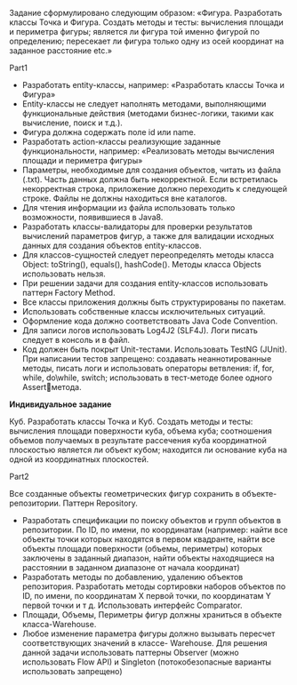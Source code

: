 Задание сформулировано следующим образом: «Фигура. Разработать классы Точка и
Фигура. Создать методы и тесты: вычисления площади и периметра фигуры; является ли фигура той именно
фигурой по определению; пересекает ли фигура только одну из осей координат на заданное расстояние etc.»

Part1

* Разработать entity-классы, например: «Разработать классы Точка и Фигура»
* Entity-классы не следует наполнять методами, выполняющими функциональные
действия (методами бизнес-логики, такими как вычисление, поиск и т.д.).
* Фигура должна содержать поле id или name.
* Разработать action-классы реализующие заданные функциональности, например:
«Реализовать методы вычисления площади и периметра фигуры»
* Параметры, необходимые для создания объектов, читать из файла (.txt). Часть данных
должна быть некорректной. Если встретилась некорректная строка, приложение
должно переходить к следующей строке. Файлы не должны находиться вне каталогов.
* Для чтения информации из файла использовать только возможности, появившиеся в
Java8.
* Разработать классы-валидаторы для проверки результатов вычислений параметров фигур,
а также для валидации исходных данных для создания объектов entity-классов.
* Для классов-сущностей следует переопределять методы класса Object: toString(),
equals(), hashCode(). Методы класса Objects использовать нельзя.
* При решении задачи для создания entity-классов использовать паттерн Factory Method.
* Все классы приложения должны быть структурированы по пакетам.
* Использовать собственные классы исключительных ситуаций.
* Оформление кода должно соответствовать Java Code Convention.
* Для записи логов использовать Log4J2 (SLF4J). Логи писать следует в консоль и в файл.
* Код должен быть покрыт Unit-тестами. Использовать TestNG (JUnit). При написании тестов
запрещено: создавать неаннотированные методы, писать логи и использовать операторы
ветвления: if, for, while, do\while, switch; использовать в тест-методе более одного Assertметода.

**Индивидуальное задание**

Куб. Разработать классы Точка и Куб. Создать методы и тесты: вычисления площади
поверхности куба, объема куба; соотношения объемов получаемых в результате
рассечения куба координатной плоскостью является ли объект кубом; находится ли
основание куба на одной из координатных плоскостей.

Part2

Все созданные объекты геометрических фигур сохранить в объекте-репозитории. Паттерн
Repository.
* Разработать спецификации по поиску объектов и групп объектов в репозитории. По ID, по
имени, по координатам (например: найти все объекты точки которых находятся в первом
квадранте, найти все объекты площади поверхности (объемы, периметры) которых
заключены в заданный диапазон, найти объекты находящиеся на расстоянии в заданном
диапазоне от начала координат)
* Разработать методы по добавлению, удалению объектов репозитория.
Разработать методы сортировки наборов объектов по ID, по имени, по координатам Х первой
точки, по координатам Y первой точки и т д. Использовать интерфейс Comparator.
* Площади, Объемы, Периметры фигур должны храниться в объекте класса-Warehouse.
* Любое изменение параметра фигуры должно вызывать пересчет соответствующих значений
в классе- Warehouse.
Для решения данной задачи использовать паттерны Observer (можно использовать Flow
API) и Singleton (потокобезопасные варианты использовать запрещено)